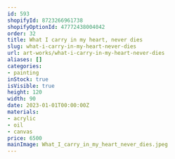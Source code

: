 ```yaml
---
id: 593
shopifyId: 8723266961738
shopifyOptionId: 47772438004042
order: 32
title: What I carry in my heart, never dies
slug: what-i-carry-in-my-heart-never-dies
url: art-works/what-i-carry-in-my-heart-never-dies
aliases: []
categories:
- painting
inStock: true
isVisible: true
height: 120
width: 90
date: 2023-01-01T00:00:00Z
materials:
- acrylic
- oil
- canvas
price: 6500
mainImage: What_I_carry_in_my_heart_never_dies.jpeg
---
```

